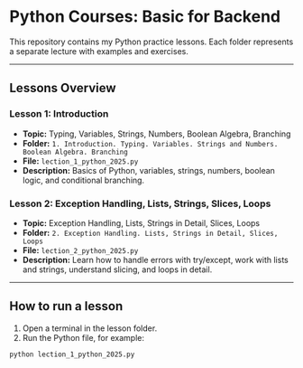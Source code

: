 # Python Courses: Basic for Backend

This repository contains my Python practice lessons. Each folder represents a separate lecture with examples and exercises.

---

## Lessons Overview

### Lesson 1: Introduction
- **Topic:** Typing, Variables, Strings, Numbers, Boolean Algebra, Branching
- **Folder:** `1. Introduction. Typing. Variables. Strings and Numbers. Boolean Algebra. Branching`
- **File:** `lection_1_python_2025.py`
- **Description:** Basics of Python, variables, strings, numbers, boolean logic, and conditional branching.

### Lesson 2: Exception Handling, Lists, Strings, Slices, Loops
- **Topic:** Exception Handling, Lists, Strings in Detail, Slices, Loops
- **Folder:** `2. Exception Handling. Lists, Strings in Detail, Slices, Loops`
- **File:** `lection_2_python_2025.py`
- **Description:** Learn how to handle errors with try/except, work with lists and strings, understand slicing, and loops in detail.

---

## How to run a lesson

1. Open a terminal in the lesson folder.  
2. Run the Python file, for example:

```bash
python lection_1_python_2025.py

